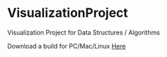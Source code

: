 # VisualizationProject
Visualization Project for Data Structures / Algorithms

Download a build for PC/Mac/Linux [Here](https://downgit.github.io/#/home?url=https://github.com/mwaterman29/Visualization/tree/master/Public%20Builds/Windows_Build1)
